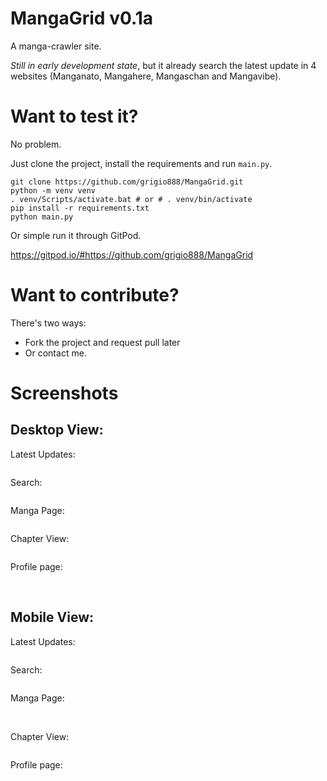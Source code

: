 # **MangaGrid v0.1a**
A manga-crawler site.

*Still in early development state*, but it already search the latest update in 4 websites (Manganato, Mangahere, Mangaschan and Mangavibe).

# Want to test it?
No problem.

Just clone the project, install the requirements and run ```main.py```.

```
git clone https://github.com/grigio888/MangaGrid.git
python -m venv venv
. venv/Scripts/activate.bat # or # . venv/bin/activate
pip install -r requirements.txt
python main.py
```

Or simple run it through GitPod.

https://gitpod.io/#https://github.com/grigio888/MangaGrid

# Want to contribute?

There's two ways:
- Fork the project and request pull later
- Or contact me.

# Screenshots

<h2>Desktop View:</h2>
<p>Latest Updates:</p>
<img src="https://user-images.githubusercontent.com/57846373/179367597-a2485da6-269b-478e-afbc-ed59ee425069.png" alt="">
<p>Search:</p>
<img src="https://user-images.githubusercontent.com/57846373/179367623-65fbf560-d159-41de-a144-6e566501a065.png" alt="">
<p>Manga Page:</p>
<img src="https://user-images.githubusercontent.com/57846373/179367642-7330e7bd-88b6-4480-932c-7a0a01afc211.png" alt="">
<p>Chapter View:</p>
<img src="https://user-images.githubusercontent.com/57846373/179613799-c34cacf6-820f-44e5-b1e0-11d4187f968c.png" alt="">
<p>Profile page:</p>
<img src="https://user-images.githubusercontent.com/57846373/179850871-07b1edce-a18e-4f23-8e5a-927ef5ae723d.png" alt="">
<img src="https://user-images.githubusercontent.com/57846373/180054508-c96c1cdc-045f-46ac-bab0-b8bd3bf090ba.png" alt="">



<h2>Mobile View:</h2>
<p>Latest Updates:</p>
<img src="https://user-images.githubusercontent.com/57846373/180055172-ef5132cd-5db7-4c84-8984-0f3041e366e8.png" alt="">
<p>Search:</p>
<img src="https://user-images.githubusercontent.com/57846373/180055821-dc0065b1-1bb7-4878-8c66-87b090ada930.png" alt="">
<p>Manga Page:</p>
<img src="https://user-images.githubusercontent.com/57846373/180055435-a3589863-5397-436a-bdd7-6d2488accff0.png" alt="">
<img src="https://user-images.githubusercontent.com/57846373/180055596-c8d25429-dc6b-479f-8c6a-5c8ce2145a1b.png" alt="">
<p>Chapter View:</p>
<img src="https://user-images.githubusercontent.com/57846373/180055988-22436792-f312-4acf-b301-9541411f48ca.png" alt="">
<p>Profile page:</p>
<img src="https://user-images.githubusercontent.com/57846373/180056154-f7380d4f-ce39-4ce8-9526-e2ad1cadd609.png" alt="">
<img src="https://user-images.githubusercontent.com/57846373/180056846-c8e0d1f8-93b8-4a15-b13e-b3b0c88e6a4e.png" alt="">
